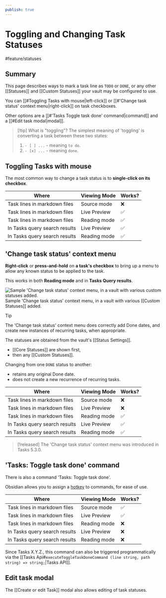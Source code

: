 ```yaml
---
publish: true
---
```


# Toggling and Changing Task Statuses

<span class="related-pages">#feature/statuses</span>

## Summary

This page describes ways to mark a task line as `TODO` or `DONE`, or any other [[Statuses]] and [[Custom Statuses]] your vault may be configured to use.

You can [[#Toggling Tasks with mouse|left-click]] or [[#'Change task status' context menu|right-click]] on task checkboxes.

Other options are a [[#'Tasks Toggle task done' command|command]] and a [[#Edit task modal|modal]].

> [!tip] What is "toggling"?
> The simplest meaning of 'toggling' is converting a task between these two states:
>
> 1. `- [ ] ...` - meaning `to do`.
> 2. `- [x] ...` - meaning `done`.

## Toggling Tasks with mouse

The most common way to change a task status is to **single-click on its checkbox**.

| Where                         | Viewing Mode | Works? |
| ----------------------------- | ------------ | ------ |
| Task lines in markdown files  | Source mode  | ❌     |
| Task lines in markdown files  | Live Preview | ✅     |
| Task lines in markdown files  | Reading mode | ✅     |
| In Tasks query search results | Live Preview | ✅     |
| In Tasks query search results | Reading mode | ✅     |

## 'Change task status' context menu

**Right-click** or **press-and-hold** on **a task's checkbox** to bring up a menu to allow any known status to be applied to the task.

This works in both **Reading mode** and in **Tasks Query results**.

![Sample 'Change task status' context menu, in a vault with various custom statuses added.](change-status-context-menu-with-custom-statuses.png)
<span class="caption">Sample 'Change task status' context menu, in a vault with various [[Custom Statuses]] added.</span>

> [!tip]
> The 'Change task status' context menu does correctly add Done dates, and create new instances of recurring tasks, when appropriate.

The statuses are obtained from the vault's [[Status Settings]].

- [[Core Statuses]] are shown first,
- then any [[Custom Statuses]].

Changing from one `DONE` status to another:

- retains any original Done date.
- does not create a new recurrence of recurring tasks.

| Where                         | Viewing Mode | Works? |
| ----------------------------- | ------------ | ------ |
| Task lines in markdown files  | Source mode  | ❌     |
| Task lines in markdown files  | Live Preview | ❌     |
| Task lines in markdown files  | Reading mode | ✅     |
| In Tasks query search results | Live Preview | ✅     |
| In Tasks query search results | Reading mode | ✅     |

> [!released]
> The 'Change task status' context menu was introduced in Tasks 5.3.0.

## 'Tasks: Toggle task done' command

There is also a command 'Tasks: Toggle task done'.

Obsidian allows you to assign a [hotkey](https://help.obsidian.md/Customization/Custom+hotkeys) to commands, for ease of use.

| Where                         | Viewing Mode | Works? |
| ----------------------------- | ------------ | ------ |
| Task lines in markdown files  | Source mode  | ✅     |
| Task lines in markdown files  | Live Preview | ✅     |
| Task lines in markdown files  | Reading mode | ❌     |
| In Tasks query search results | Live Preview | ❌     |
| In Tasks query search results | Reading mode | ❌     |

Since Tasks X.Y.Z., this command can also be triggered programmatically via the [[Tasks Api#`executeToggleTaskDoneCommand (line string, path string) => string;`|Tasks API]].

## Edit task modal

The [[Create or edit Task]] modal also allows editing of task statuses.
